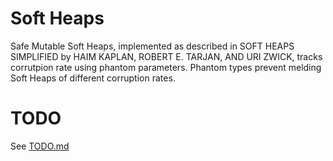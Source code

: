# Soft Heaps
Safe Mutable Soft Heaps, implemented as described in SOFT HEAPS SIMPLIFIED by HAIM KAPLAN, ROBERT E. TARJAN, AND URI ZWICK, tracks corrutpion rate using phantom parameters.
Phantom types prevent melding Soft Heaps of different corruption rates.

# TODO
See [TODO.md](TODO.md)
